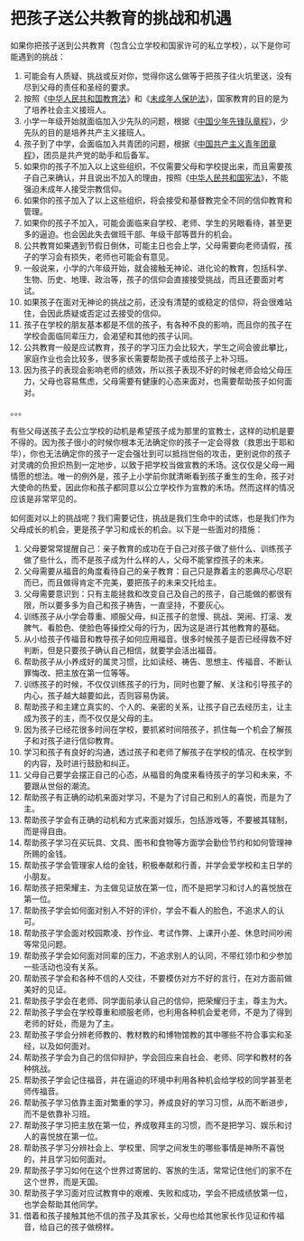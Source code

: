# 把孩子送公共教育的挑战和机遇



<p>如果你把孩子送到公共教育（包含公立学校和国家许可的私立学校），以下是你可能遇到的挑战：</p>

<ol>
	<li>可能会有人质疑、挑战或反对你，觉得你这么做等于把孩子往火坑里送，没有尽到父母的责任和圣经的要求。</li>
	<li>按照《<a href="http://www.moe.edu.cn/s78/A02/zfs__left/s5911/moe_619/201512/t20151228_226193.html">中华人民共和国教育法</a>》和《<a href="https://baike.baidu.com/item/未成年保护法">未成年人保护法</a>》，国家教育的目的是为了培养社会主义接班人。</li>
	<li>小学一年级开始就面临加入少先队的问题，根据《<a href="http://www.moe.edu.cn/s78/A02/zfs__left/s5911/moe_619/201512/t20151228_226193.html">中国少年先锋队章程</a>》，少先队的目的是培养共产主义接班人。</li>
	<li>孩子到了中学，会面临加入共青团的问题，根据《<a href="http://www.gqt.org.cn/ccylmaterial/regulation/">中国共产主义青年团章程</a>》，团员是共产党的助手和后备军。</li>
	<li>如果你的孩子不加入以上这些组织，不仅需要父母和学校提出来，而且需要孩子自己来确认，并且说出不加入的理由，按照《<a href="https://baike.baidu.com/item/中华人民共和国宪法/241136">中华人民共和国宪法</a>》，不能强迫未成年人接受宗教信仰。</li>
	<li>如果你的孩子加入了以上这些组织，将会接受和基督教完全不同的信仰教育和管理。</li>
	<li>如果你的孩子不加入，可能会面临来自学校、老师、学生的另眼看待，甚至更多的逼迫。也会因此失去做班干部、年级干部等晋升的机会。</li>
	<li>公共教育如果遇到节假日倒休，可能主日也会上学，父母需要向老师请假，孩子的学习会有损失，老师也可能会有意见。</li>
	<li>一般说来，小学的六年级开始，就会接触无神论、进化论的教育，包括科学、生物、历史、地理、政治等，孩子的信仰会直接接受挑战，而且还要面对考试。</li>
	<li>如果孩子在面对无神论的挑战之前，还没有清楚的或稳定的信仰，将会很难站住，会因此质疑或否定过去接受的信仰。</li>
	<li>孩子在学校的朋友基本都是不信的孩子，有各种不良的影响，而且你的孩子在学校会面临同辈压力，会渴望和其他的孩子认同。</li>
	<li>公共教育一般是应试教育，孩子的学习压力会比较大，学生之间会彼此攀比，家庭作业也会比较多，很多家长需要帮助孩子或给孩子上补习班。</li>
	<li>因为孩子的表现会影响老师的绩效，所以孩子表现不好的时候老师会给父母压力，父母也容易焦虑，父母需要有健康的心态来面对，也需要帮助孩子如何面对。</li>
</ol>

<p>。。。</p>

<p>有些父母送孩子去公立学校的动机是希望孩子成为那里的宣教士，这样的动机是要不得的。因为孩子很小的时候你根本无法确定你的孩子一定会得救（救恩出于耶和华），你也无法确定你的孩子一定会强壮到可以抵挡世俗的攻击，更别说你的孩子对灵魂的负担炽热到一定地步，以致于把学校当做宣教的禾场。这仅仅是父母一厢情愿的想法。唯一的例外是，孩子上小学前你就清晰看到孩子重生的生命，孩子对大使命的热爱，因此你和孩子都同意以公立学校作为宣教的禾场。然而这样的情况应该是非常罕见的。</p>

<p>如何面对以上的挑战呢？我们需要记住，挑战是我们生命中的试炼，也是我们作为父母成长的机会，更是孩子学习和成长的机会。以下是一些面对的措施：</p>

<ol>
	<li>父母要常常提醒自己：亲子教育的成功在于自己对孩子做了些什么、训练孩子做了些什么，而不是孩子成为什么样的人，父母不能掌控孩子的未来。</li>
	<li>父母需要从福音的角度看待自己的亲子教育：自己只是靠着主的恩典尽心尽职而已，而且做得肯定不完美，要把孩子的未来交托给主。</li>
	<li>父母需要意识到：只有主能拯救和改变自己及自己的孩子，自己能做的都很有限，所以要多多为自己和孩子祷告，一直坚持，不要灰心。</li>
	<li>训练孩子从小学会尊重、顺服父母，纠正孩子的怠慢、挑战、哭闹、打滚、发脾气、看脸色、使脸色等操控父母的行为，因为这是进行其他教育的基础。</li>
	<li>从小给孩子传福音和教导孩子如何应用福音。很多时候孩子是否已经得救不好判断，但是只要孩子确认自己相信，就要学会活出福音。</li>
	<li>帮助孩子从小养成好的属灵习惯，比如读经、祷告、思想主、传福音、不断认罪悔改、把主放在第一位等等。</li>
	<li>训练孩子的时候，不仅仅训练孩子的行为，同时也要了解、关注和引导孩子的内心，孩子越大越要如此，否则容易伪装。</li>
	<li>帮助孩子和主建立真实的、个人的、亲密的关系，让孩子自己去经历主，让主成为孩子的主，而不仅仅是父母的主。</li>
	<li>因为孩子已经花很多时间在学校，要抓紧时间陪孩子，抓住每一个机会了解孩子和对孩子进行信仰教育。</li>
	<li>学习和孩子有良好的沟通，透过孩子和老师了解孩子在学校的情况、在校学到的内容，及时进行鼓励和纠正。</li>
	<li>父母自己要学会摆正自己的心态，从福音的角度来看待孩子的学习和未来，不要跟从世俗的潮流。</li>
	<li>帮助孩子有正确的动机来面对学习，不是为了讨自己和别人的喜悦，而是为了主。</li>
	<li>帮助孩子学会有正确的动机和方式来面对娱乐，包括游戏等，不要被其辖制，而是得自由。</li>
	<li>帮助孩子学习在买玩具、文具、图书和食物等方面学会勤俭节约和如何管理神所赐的金钱。</li>
	<li>帮助孩子学会管理家人给的金钱，积极奉献和行善，并学会爱学校和主日学的小朋友。</li>
	<li>帮助孩子把荣耀主、为主做见证放在第一位，而不是把学习和讨人的喜悦放在第一位。</li>
	<li>帮助孩子学会如何面对别人不好的评价，学会不看人的脸色，不追求人的认可。</li>
	<li>帮助孩子学会面对校园欺凌、抄作业、考试作弊、上课开小差、休息时间吵闹等常见问题。</li>
	<li>帮助孩子学会如何面对同辈的压力，不追求别人的认同，不带红领巾和少参加一些活动也没有关系。</li>
	<li>帮助孩子学会和各种不信的人交往，不要模仿对方不好的言行，在对方面前做美好的见证。</li>
	<li>帮助孩子学会在老师、同学面前承认自己的信仰，把荣耀归于主，尊主为大。</li>
	<li>帮助孩子学会在学校尊重和顺服老师，也利用各种机会爱老师，不是为了得到老师的好处，而是为了主。</li>
	<li>帮助孩子学会分辨老师教的、教材教的和博物馆教的其中哪些不符合事实和圣经，以及如何面对。</li>
	<li>帮助孩子学会为自己的信仰辩护，学会回应来自社会、老师、同学和教材的各种挑战。</li>
	<li>帮助孩子学会记住福音，并在逼迫的环境中利用各种机会给学校的同学甚至老师传福音。</li>
	<li>帮助孩子学习依靠主面对繁重的学习，养成良好的学习习惯，从而不断进步，而不是依靠补习班。</li>
	<li>帮助孩子学习把主放在第一位，养成敬拜主的习惯，而不是把学习、娱乐和讨人的喜悦放在第一位。</li>
	<li>帮助孩子学习分辨社会上、学校里、同学之间发生的哪些事情是神所不喜悦的，并且学习如何面对。</li>
	<li>帮助孩子学习如何在这个世界过寄居的、客旅的生活，常常记住他们的家不在这个世界，而是天国。</li>
	<li>帮助孩子学习面对应试教育中的艰难、失败和成功，学会不把成绩放第一位，也学会帮助其他同学。</li>
	<li>借着和孩子接触其他不信的孩子及其家长，父母也给其他家长作见证和传福音，给自己的孩子做榜样。</li>
</ol>